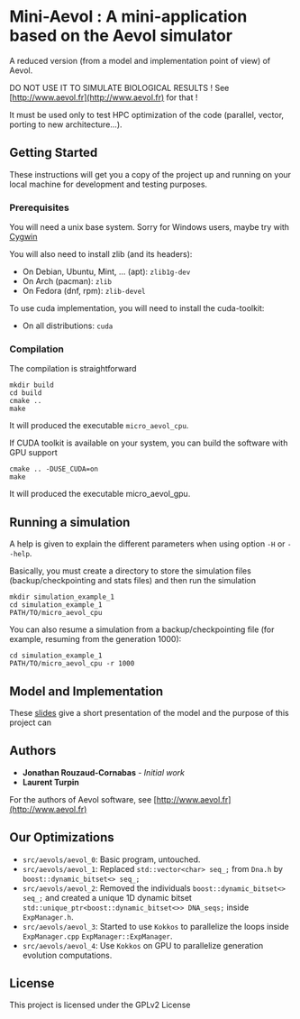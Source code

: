 # Mini-Aevol : A mini-application based on the Aevol simulator

A reduced version (from a model and implementation point of view) of Aevol.

DO NOT USE IT TO SIMULATE BIOLOGICAL RESULTS ! See [http://www.aevol.fr](http://www.aevol.fr) for that !

It must be used only to test HPC optimization of the code (parallel, vector, porting to new architecture...).

## Getting Started

These instructions will get you a copy of the project up and running on your local machine for development and testing purposes.

### Prerequisites

You will need a unix base system. Sorry for Windows users, maybe try with [Cygwin](http://www.cygwin.com/)

You will also need to install zlib (and its headers):

+ On Debian, Ubuntu, Mint, ... (apt): `zlib1g-dev`
+ On Arch (pacman): `zlib`
+ On Fedora (dnf, rpm): `zlib-devel`

To use cuda implementation, you will need to install the cuda-toolkit:

+ On all distributions: `cuda`

### Compilation

The compilation is straightforward

```
mkdir build
cd build
cmake ..
make
```

It will produced the executable `micro_aevol_cpu`.

If CUDA toolkit is available on your system, you can build the software with GPU support

```
cmake .. -DUSE_CUDA=on
make
```

It will produced the executable micro_aevol_gpu.

## Running a simulation

A help is given to explain the different parameters when using option `-H` or `--help`.

Basically, you must create a directory to store the simulation files (backup/checkpointing and stats files) and then run the simulation

```
mkdir simulation_example_1
cd simulation_example_1
PATH/TO/micro_aevol_cpu
```

You can also resume a simulation from a backup/checkpointing file (for example, resuming from the generation 1000):

```
cd simulation_example_1
PATH/TO/micro_aevol_cpu -r 1000
```

## Model and Implementation

These [slides](/presentation/slides.pdf) give a short presentation of the model and the purpose of this project can

## Authors

* **Jonathan Rouzaud-Cornabas** - *Initial work*
* **Laurent Turpin**

For the authors of Aevol software, see [http://www.aevol.fr](http://www.aevol.fr)

## Our Optimizations

* `src/aevols/aevol_0`: Basic program, untouched.
* `src/aevols/aevol_1`: Replaced `std::vector<char> seq_;` from `Dna.h` by `boost::dynamic_bitset<> seq_;`
* `src/aevols/aevol_2`: Removed the individuals `boost::dynamic_bitset<> seq_;` and created a unique 1D dynamic bitset `std::unique_ptr<boost::dynamic_bitset<>> DNA_seqs;` inside `ExpManager.h`.
* `src/aevols/aevol_3`: Started to use `Kokkos` to parallelize the loops inside `ExpManager.cpp` `ExpManager::ExpManager`.
* `src/aevols/aevol_4`: Use `Kokkos` on GPU to parallelize generation evolution computations.

## License

This project is licensed under the GPLv2 License
